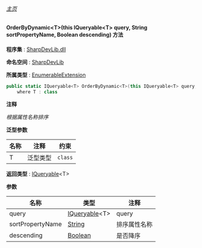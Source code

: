 ###### [主页](./Index.md "主页")

#### OrderByDynamic\<T\>(this IQueryable\<T\> query, String sortPropertyName, Boolean descending) 方法

**程序集** : [SharpDevLib.dll](./SharpDevLib.assembly.md "SharpDevLib.dll")

**命名空间** : [SharpDevLib](./SharpDevLib.namespace.md "SharpDevLib")

**所属类型** : [EnumerableExtension](./SharpDevLib.EnumerableExtension.md "EnumerableExtension")

``` csharp
public static IQueryable<T> OrderByDynamic<T>(this IQueryable<T> query, String sortPropertyName, Boolean descending)
    where T : class
```

**注释**

*根据属性名称排序*



**泛型参数**

|名称|注释|约束|
|---|---|---|
|T|泛型类型|`class`|




**返回类型** : [IQueryable](https://learn.microsoft.com/en-us/dotnet/api/system.linq.iqueryable-1 "IQueryable")\<T\>


**参数**

|名称|类型|注释|
|---|---|---|
|query|[IQueryable](https://learn.microsoft.com/en-us/dotnet/api/system.linq.iqueryable-1 "IQueryable")\<T\>|query|
|sortPropertyName|[String](https://learn.microsoft.com/en-us/dotnet/api/system.string "String")|排序属性名称|
|descending|[Boolean](https://learn.microsoft.com/en-us/dotnet/api/system.boolean "Boolean")|是否降序|


